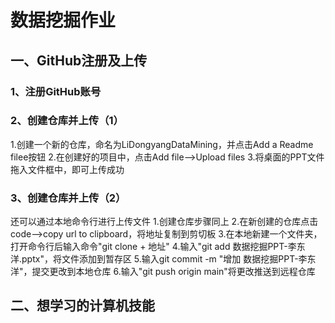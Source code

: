 # 数据挖掘作业
## 一、GitHub注册及上传
### 1、注册GitHub账号
### 2、创建仓库并上传（1）
1.创建一个新的仓库，命名为LiDongyangDataMining，并点击Add a Readme filee按钮
2.在创建好的项目中，点击Add file-->Upload files
3.将桌面的PPT文件拖入文件框中，即可上传成功
### 3、创建仓库并上传（2）
还可以通过本地命令行进行上传文件
1.创建仓库步骤同上
2.在新创建的仓库点击code-->copy url to clipboard，将地址复制到剪切板
3.在本地新建一个文件夹，打开命令行后输入命令"git clone + 地址"
4.输入"git add 数据挖掘PPT-李东洋.pptx"，将文件添加到暂存区
5.输入git commit -m "增加 数据挖掘PPT-李东洋"，提交更改到本地仓库
6.输入"git push origin main"将更改推送到远程仓库

## 二、想学习的计算机技能
